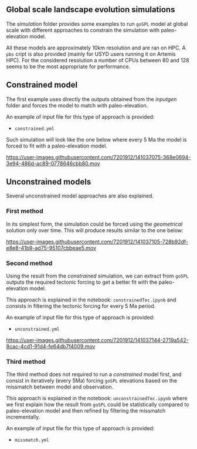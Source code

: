 ## Global scale landscape evolution simulations

The *simulation* folder provides some examples to run `goSPL` model at global scale with different approaches to constrain the simulation with paleo-elevation model. 

All these models are approximately 10km resolution and are ran on HPC. A `pbs` cript is also provided (mainly for USYD users running it on Artemis HPC). For the considered resolution a number of CPUs between 80 and 128 seems to be the most appropriate for performance. 

## Constrained model

The first example uses directly the outputs obtained from the *inputgen* folder and forces the model to match with paleo-elevation. 

An example of input file for this type of approach is provided:

- `constrained.yml`

Such simulation will look like the one below where every 5 Ma the model is forced to fit with a paleo-elevation model.

https://user-images.githubusercontent.com/7201912/141037075-368e0694-3e94-486d-ac89-0778646cbb80.mov

## Unconstrained models

Several unconstrained model approaches are also explained.

### First method

In its simplest form, the simulation could be forced using the *geometrical* solution only over time. This will produce results similar to the one below: 

https://user-images.githubusercontent.com/7201912/141037105-728b92df-e8e8-41b9-ad75-95107cbbeae5.mov

### Second method

Using the result from the *constrained* simulation, we can extract from `goSPL` outputs the required tectonic forcing to get a better fit with the paleo-elevation model.

This approach is explained in the notebook: `constrainedTec.ipynb` and consists in filtering the tectonic forcing for every 5 Ma period.


An example of input file for this type of approach is provided:

- `unconstrained.yml`

https://user-images.githubusercontent.com/7201912/141037144-2719a542-8cac-4cd1-91d4-fe64db7f4009.mov

### Third method

The third method does not required to run a *constrained* model first, and consist in iteratively (every 5Ma) forcing `goSPL` elevations based on the missmatch between model and observation.

This approach is explained in the notebook: `unconstrainedTec.ipynb` where we first explain how the result from `goSPL` could be statistically compared to paleo-elevation model and then refined by filtering the missmatch incrementally.


An example of input file for this type of approach is provided:

- `missmatch.yml`



